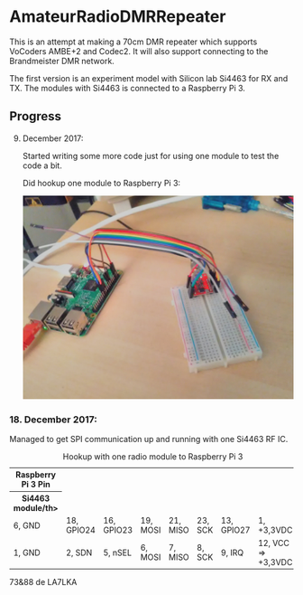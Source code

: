 # AmateurRadioDMRRepeater

This is an attempt at making a 70cm DMR repeater which supports VoCoders AMBE+2 and Codec2. It will also support connecting to the Brandmeister DMR network.

The first version is an experiment model with Silicon lab Si4463 for RX and TX.
The modules with Si4463 is connected to a Raspberry Pi 3.

<h2>Progress</h2></p>

9. December 2017: </h3> </p>
Started writing some more code just for using one module to test the code a bit.</p>
Did hookup one module to Raspberry Pi 3:</p>
![Alt text](IMG_20171209_135748.jpg?raw=true "module hookup")

<p><h3>18. December 2017: </h3> </p>

Managed to get SPI communication up and running with one Si4463 RF IC.</p>
 <table style="width:100%">
 <caption>Hookup with one radio module to Raspberry Pi 3</caption>
  <tr>
    <th>Raspberry Pi 3 Pin</th>
  </tr>
  <tr>
    <th>Si4463 module/th>
  </tr>
  <tr>
    <td>6, GND</td>
    <td>18, GPIO24</td>
    <td>16, GPIO23</td>
    <td>19, MOSI</td>
    <td>21, MISO</td>
    <td>23, SCK</td>
    <td>13, GPIO27</td>
    <td>1, +3,3VDC</td>

  </tr>
  <tr>
    <td>1, GND</td>
    <td>2, SDN</td>
    <td>5, nSEL</td>
    <td>6, MOSI</td>
    <td>7, MISO</td>
    <td>8, SCK</td>
    <td>9, IRQ</td>
    <td>12, VCC => +3,3VDC</td>
  </tr>

</table> 


73&88 de LA7LKA
